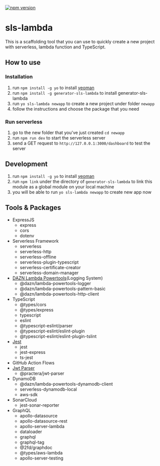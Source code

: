 [![npm version](https://badge.fury.io/js/generator-sls-lambda.svg)](https://www.npmjs.com/package/generator-sls-lambda)

# sls-lambda
This is a scaffolding tool that you can use to quickly create a new project with serverless, lambda function and TypeScript.

## How to use

### Installation
1. run `npm install -g yo` to install [yeoman](https://yeoman.io/)
1. run `npm install -g generator-sls-lambda` to install generator-sls-lambda
1. run `yo sls-lambda newapp` to create a new project under folder `newapp`
1. follow the instructions and choose the package that you need

### Run serverless
1. go to the new folder that you've just created `cd newapp`
1. run `npm run dev` to start the serverless server
1. send a GET request to `http://127.0.0.1:3000/dashboard` to test the server

## Development
1. run `npm install -g yo` to install [yeoman](https://yeoman.io/)
1. run `npm link` under the directory of `generator-sls-lambda` to link this module as a global module on your local machine
1. you will be able to run `yo sls-lambda newapp` to create new app now

## Tools & Packages

- ExpressJS
  - express
  - cors
  - dotenv
- Serverless Framework
  - serverless
  - serverless-http
  - serverless-offline
  - serverless-plugin-typescript
  - serverless-certificate-creator
  - serverless-domain-manager
- [DAZN Lambda Powertools](https://github.com/getndazn/dazn-lambda-powertools)(Logging System)
  - @dazn/lambda-powertools-logger
  - @dazn/lambda-powertools-pattern-basic
  - @dazn/lambda-powertools-http-client
- TypeScript
  - @types/cors
  - @types/express
  - typescript
  - eslint
  - @typescript-eslint/parser
  - @typescript-eslint/eslint-plugin
  - @typescript-eslint/eslint-plugin-tslint
- [Jest](https://jestjs.io/en)
  - jest
  - jest-express
  - ts-jest
- GitHub Action Flows
- [Jwt Parser](https://github.com/intersective/jwt-parser)
  - @practera/jwt-parser
- DynamoDB
  - @dazn/lambda-powertools-dynamodb-client
  - serverless-dynamodb-local
  - aws-sdk
- SonarCloud
  - jest-sonar-reporter
- GraphQL
  - apollo-datasource
  - apollo-datasource-rest
  - apollo-server-lambda
  - dataloader
  - graphql
  - graphql-tag
  - @2fd/graphdoc
  - @types/aws-lambda
  - apollo-server-testing

